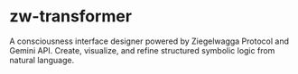 # zw-transformer
A consciousness interface designer powered by Ziegelwagga Protocol and Gemini API. Create, visualize, and refine structured symbolic logic from natural language.
